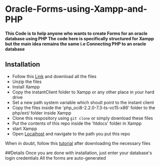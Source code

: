 # Oracle-Forms-using-Xampp-and-PHP
<h4>
  This Code is to help anyone who wants to create Forms for an oracle database using PHP
  The code here is specifically structured for Xampp but the main idea remains the same
  i.e Connecting PHP to an oracle database
</h4>

## Installation
- Follow this <a href='https://pecl.php.net/package/oci8/3.2.1/windows'>Link</a> and download all the files
- Unzip the files
- Install Xampp
- Copy the instantClient folder to Xampp or any other place in your hard drive
- Set a new path system variable which shoult point to the instant client
- Copy the files inside the 'php_oci8-2.2.0-7.3-ts-vc15-x86' folder to the php/ext/ folder inside Xampp
- Clone this respository using `git clone` or simply download these files
- Put the contents of this repo inside the 'htdocs' folder in Xampp
- start Xampp
- Open <a href='http://localhost/'>Localhost</a> and navigate to the path you put this repo

When in doubt, follow this <a href='https://youtu.be/tXoszm_v5NA' >tutorial</a> after downloading the necessary files

##Details
  Once you are done with installation, just enter your database's login credentials
  All the forms are auto-generated
